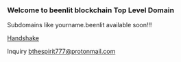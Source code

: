 ### Welcome to beenlit blockchain Top Level Domain

Subdomains like yourname.beenlit available soon!!!

[Handshake](https://handshake.org/)

Inquiry [bthespirit777@protonmail.com](https://protonmail.com)
